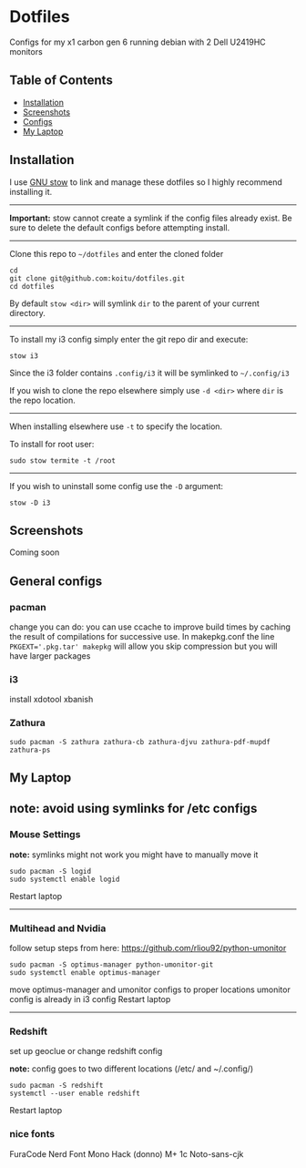 # Dotfiles

Configs for my x1 carbon gen 6 running debian with 2 Dell U2419HC monitors

## Table of Contents
- [Installation](#Installation)
- [Screenshots](#Screenshots)
- [Configs](#General-Configs)
- [My Laptop](#My-Laptop)

## Installation
I use <a href="https://www.gnu.org/software/stow/">GNU stow</a> to link and manage these dotfiles so I highly recommend installing it.

---

**Important:** stow cannot create a symlink if the config files already exist. Be sure to delete the default configs before attempting install.

---

Clone this repo to `~/dotfiles` and enter the cloned folder
```
cd
git clone git@github.com:koitu/dotfiles.git
cd dotfiles
```
By default `stow <dir>` will symlink `dir` to the parent of your current directory.

----

To install my i3 config simply enter the git repo dir and execute:
```
stow i3
```
Since the i3 folder contains `.config/i3` it will be symlinked to `~/.config/i3`

If you wish to clone the repo elsewhere simply use `-d <dir>` where `dir` is the repo location.

---

When installing elsewhere use `-t` to specify the location.

To install for root user:

```
sudo stow termite -t /root
```

---

If you wish to uninstall some config use the `-D` argument:

```
stow -D i3
```
## Screenshots

Coming soon

## General configs

### pacman
change you can do:
you can use ccache to improve build times by caching the result of compilations for successive use.
In makepkg.conf the line `PKGEXT='.pkg.tar' makepkg` will allow you skip compression but you will have larger packages
### i3
install xdotool xbanish

### Zathura

```
sudo pacman -S zathura zathura-cb zathura-djvu zathura-pdf-mupdf zathura-ps
```

## My Laptop

**note: avoid using symlinks for /etc configs**
---

### Mouse Settings

**note:** symlinks might not work you might have to manually move it
```
sudo pacman -S logid
sudo systemctl enable logid
```
Restart laptop

---

### Multihead and Nvidia
follow setup steps from here:
https://github.com/rliou92/python-umonitor
```
sudo pacman -S optimus-manager python-umonitor-git
sudo systemctl enable optimus-manager
```
move optimus-manager and umonitor configs to proper locations
umonitor config is already in i3 config
Restart laptop

---

### Redshift

set up geoclue or change redshift config

**note:** config goes to two different locations (/etc/ and ~/.config/)
```
sudo pacman -S redshift
systemctl --user enable redshift
```
Restart laptop


### nice fonts
FuraCode Nerd Font Mono
Hack (donno)
M+ 1c
Noto-sans-cjk
